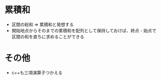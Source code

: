 # 累積和

- 区間の総和 => 累積和と発想する
- 開始地点からそのまでの累積和を配列として保持しておけば、終点 - 始点で区間の和を直ちに求めることができる

# その他

- c++も三項演算子つかえる
